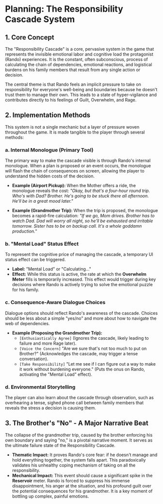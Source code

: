 # Planning: The Responsibility Cascade System

## 1. Core Concept

The "Responsibility Cascade" is a core, pervasive system in the game that represents the invisible emotional labor and cognitive load the protagonist (Rando) experiences. It is the constant, often subconscious, process of calculating the chain of dependencies, emotional reactions, and logistical burdens on his family members that result from any single action or decision.

The central theme is that Rando feels an implicit pressure to take on responsibility for everyone's well-being and boundaries because he doesn't trust them to manage their own. This leads to a state of hyper-vigilance and contributes directly to his feelings of Guilt, Overwhelm, and Rage.

## 2. Implementation Methods

This system is not a single mechanic but a layer of pressure woven throughout the game. It is made tangible to the player through several methods:

### a. Internal Monologue (Primary Tool)
The primary way to make the cascade visible is through Rando's internal monologue. When a plan is proposed or an event occurs, the monologue will flash the chain of consequences on screen, allowing the player to understand the hidden costs of the decision.

- **Example (Airport Pickup):** When the Mother offers a ride, the monologue reveals the cost: *"Okay, but that's a four-hour round trip. Who's with Dad? Brother. He's going to be stuck there all afternoon. He'll be in a great mood later."*

- **Example (Grandmother Trip):** When the trip is proposed, the monologue becomes a rapid-fire calculation: *"If we go, Mom drives. Brother has to watch Dad. Dad will worry all night, so he'll be exhausted and irritable tomorrow. Sister has to be on backup call. It's a whole goddamn production."*

### b. "Mental Load" Status Effect
To represent the cognitive price of managing the cascade, a temporary UI status effect can be triggered. 

- **Label:** "Mental Load" or "Calculating..."
- **Effect:** While this status is active, the rate at which the **Overwhelm Meter** fills is temporarily increased. This effect would trigger during key decisions where Rando is actively trying to solve the emotional puzzle for his family.

### c. Consequence-Aware Dialogue Choices
Dialogue options should reflect Rando's awareness of the cascade. Choices should be less about a simple "yes/no" and more about how to navigate the web of dependencies.

- **Example (Proposing the Grandmother Trip):**
    - `[Enthusiastically Agree]` (Ignores the cascade, likely leading to failure and more Rage later).
    - `[Voice the Concern]` "Are we sure that's not too much to put on Brother?" (Acknowledges the cascade, may trigger a tense conversation).
    - `[Take Responsibility]` "Let me see if I can figure out a way to make it work without burdening everyone." (Puts the onus on Rando, activating the "Mental Load" effect).

### d. Environmental Storytelling
The player can also learn about the cascade through observation, such as overhearing a tense, sighed phone call between family members that reveals the stress a decision is causing them.

## 3. The Brother's "No" - A Major Narrative Beat

The collapse of the grandmother trip, caused by the brother enforcing his own boundary and saying "no," is a pivotal narrative moment. It serves as the ultimate failure state of the Responsibility Cascade.

- **Thematic Impact:** It proves Rando's core fear: if he doesn't manage and hold everything together, the system falls apart. This paradoxically validates his unhealthy coping mechanism of taking on all the responsibility.
- **Mechanical Impact:** This event should cause a significant spike in the **Reservoir** meter. Rando is forced to suppress his immense disappointment, his anger at the situation, and his profound guilt over the potential consequences for his grandmother. It is a key moment of bottling up complex, painful emotions.
